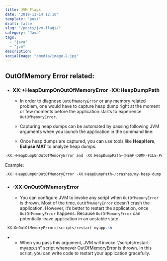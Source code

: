 ```yaml
---
title: JVM Flags
date: '2019-11-14 12:10'
template: "post"
draft: false
slug: "/posts/jvm-flags/"
category: "Java"
tags:
  - "java"
  - "jvm"
description:
socialImage: "/media/image-2.jpg"
---
```

## OutOfMemory Error related:
- ### XX:+HeapDumpOnOutOfMemoryError -XX:HeapDumpPath 
  - In order to diagnose `OutOfMemoryError` or any memory related problem, one would have to capture heap dump right at the moment or few moments before the application starts to experience `OutOfMemoryError`. 
  - Capturing heap dumps can be automated by passing following JVM arguments when you launch the application in the command line:
  - Once heap dumps are captured, you can use tools like **HeapHero**, **Eclipse MAT** to analyze heap dumps.
```java
-XX:+HeapDumpOnOutOfMemoryError and -XX:HeapDumpPath={HEAP-DUMP-FILE-PATH}
```
Example:
```java
-XX:+HeapDumpOnOutOfMemoryError -XX:HeapDumpPath=/crashes/my-heap-dump.hprof
```

- ### -XX:OnOutOfMemoryError
  - You can configure JVM to invoke any script when `OutOfMemoryError` is thrown. Most of the time, `OutOfMemoryError` doesn’t crash the application. However, it’s better to restart the application, once `OutOfMemoryError` happens. Because `OutOfMemoryError` can potentially leave application in an unstable state.

```java
-XX:OnOutOfMemoryError=/scripts/restart-myapp.sh
```
 - 
   - When you pass this argument, JVM will invoke “/scripts/restart-myapp.sh” script whenever OutOfMemoryError is thrown. In this script, you can write code to restart your application gracefully.

